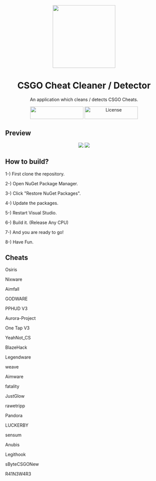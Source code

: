 <div align="center">

<img src="https://user-images.githubusercontent.com/81165187/140623959-909e4930-2109-463f-907d-a240ea80a003.png" width="200" />

# CSGO Cheat Cleaner / Detector
An application which cleans / detects CSGO Cheats.
</div>

<p align="center">
<img width="170" height="40" src="https://user-images.githubusercontent.com/81165187/140624552-0e481d08-89cc-415f-a0b0-2ef4b4915971.png"/>
<img width="170" height="40" src="https://user-images.githubusercontent.com/81165187/140624553-ee209309-caf4-4051-a46d-2260ac252656.png" alt="License"/>
</p>

## Preview

<p align="center">
<img src="https://user-images.githubusercontent.com/81165187/131223258-a81bb2a5-ff6d-4289-a4e8-bc893261f0bc.png">
<img src="https://user-images.githubusercontent.com/81165187/131223268-d5f0a0de-8045-4da9-9868-79ef2e7b0fb5.png">
</p>

## How to build?
1-) First clone the repository.

2-) Open NuGet Package Manager.

3-) Click "Restore NuGet Packages".

4-) Update the packages.

5-) Restart Visual Studio.

6-) Build it. (Release Any CPU)

7-) And you are ready to go!

8-) Have Fun.

## Cheats

Osiris

Nixware

Aimfall

GODWARE

PPHUD V3

Aurora-Project

One Tap V3

YeahNot_CS

BlazeHack

Legendware

weave

Aimware

fatality

JustGlow

rawetripp

Pandora

LUCKERBY

sensum

Anubis

Legithook

sByteCSGONew

R41N3W4R3
